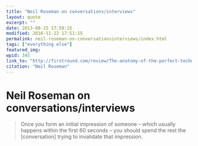 ```yaml
---
title: "Neil Roseman on conversations/interviews"
layout: quote
excerpt: ""
date: 2013-08-15 17:59:15
modified: 2016-11-22 17:51:15
permalink: neil-roseman-on-conversationsinterviews/index.html
tags: ["everything else"]
featured_img: 
wpid: 345
link_to: "http://firstround.com/review/The-anatomy-of-the-perfect-technical-interview-from-a-former-Amazon-VP/"
citation: "Neil Roseman"
---
```


# Neil Roseman on conversations/interviews

> Once you form an initial impression of someone – which usually happens within the first 60 seconds – you should spend the rest the \[conversation\] trying to invalidate that impression.